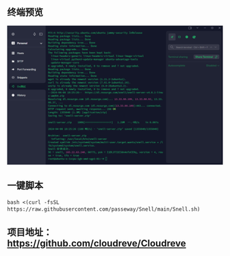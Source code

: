 ## 终端预览

![preview](预览.png)


## 一键脚本

```
bash <(curl -fsSL https://raw.githubusercontent.com/passeway/Snell/main/Snell.sh)
```


## 项目地址：https://github.com/cloudreve/Cloudreve


